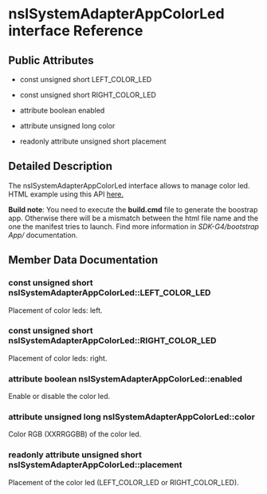 nsISystemAdapterAppColorLed interface Reference
===============================================

Public Attributes
-----------------

-   const unsigned short LEFT\_COLOR\_LED

<!-- -->

-   const unsigned short RIGHT\_COLOR\_LED

<!-- -->

-   attribute boolean enabled

<!-- -->

-   attribute unsigned long color

<!-- -->

-   readonly attribute unsigned short placement

Detailed Description
--------------------

The nsISystemAdapterAppColorLed interface allows to manage color led. HTML example using this API [here.](example1.html)

**Build note**: You need to execute the **build.cmd** file to generate the boostrap app. Otherwise there will be a mismatch between the html file name and the one the manifest tries to launch. Find more information in *SDK-G4/bootstrap App/* documentation.

Member Data Documentation
-------------------------

### const unsigned short nsISystemAdapterAppColorLed::LEFT\_COLOR\_LED

Placement of color leds: left.

### const unsigned short nsISystemAdapterAppColorLed::RIGHT\_COLOR\_LED

Placement of color leds: right.

### attribute boolean nsISystemAdapterAppColorLed::enabled

Enable or disable the color led.

### attribute unsigned long nsISystemAdapterAppColorLed::color

Color RGB (XXRRGGBB) of the color led.

### readonly attribute unsigned short nsISystemAdapterAppColorLed::placement

Placement of the color led (LEFT\_COLOR\_LED or RIGHT\_COLOR\_LED).
